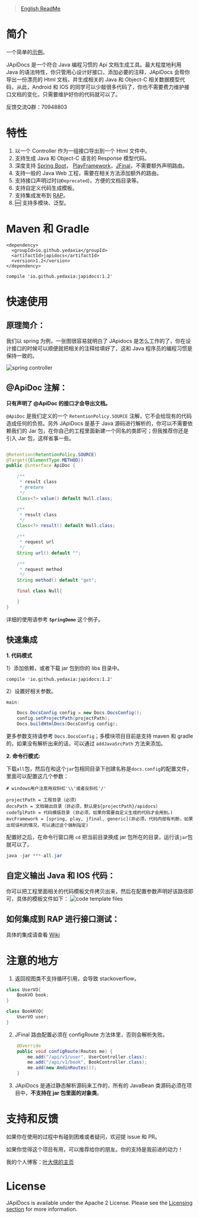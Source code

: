 
> [English ReadMe](README-EN.md)

# 简介

一个简单的[示例](https://yedaxia.github.io/play-apidocs/)。 

JApiDocs 是一个符合 Java 编程习惯的 Api 文档生成工具。最大程度地利用 Java 的语法特性，你只管用心设计好接口，添加必要的注释，JApiDocs 会帮你导出一份漂亮的 Html 文档，并生成相关的 Java 和 Object-C 相关数据模型代码，从此，Android 和 IOS 的同学可以少敲很多代码了，你也不需要费力维护接口文档的变化，只需要维护好你的代码就可以了。

反馈交流Q群：70948803

# 特性

1. 以一个 Controller 作为一组接口导出到一个 Html 文件中。
2. 支持生成 Java 和 Object-C 语言的 Response 模型代码。
3. 深度支持 [Spring Boot](http://projects.spring.io/spring-boot/)， [PlayFramework](https://www.playframework.com/)，[JFinal](http://www.jfinal.com/)，不需要额外声明路由。
4. 支持一般的 Java Web 工程，需要在相关方法添加额外的路由。
5. 支持接口声明过时(`@Deprecated`)，方便的文档目录等。
6. 支持自定义代码生成模板。
7. 支持集成发布到 [RAP](http://rapapi.org/org/index.do)。
8. :new: 支持多模块、泛型。

# Maven 和 Gradle

```
<dependency>
  <groupId>io.github.yedaxia</groupId>
  <artifactId>japidocs</artifactId>
  <version>1.2</version>
</dependency>
```

```
compile 'io.github.yedaxia:japidocs:1.2'
```

# 快速使用

## 原理简介：

我们以 spring 为例，一张图很容易就明白了 JApidocs 是怎么工作的了，你在设计接口的时候可以顺便就把相关的注释给填好了，这和 Java 程序员的编程习惯是保持一致的。

![spring controller](http://ohb4y25jk.bkt.clouddn.com/spring-controllers.png)

## @ApiDoc 注解：

**只有声明了 @ApiDoc 的接口才会导出文档。**

`@ApiDoc` 是我们定义的一个 `RetentionPolicy.SOURCE` 注解，它不会给现有的代码造成任何的负担。另外 JApiDocs 是基于 Java 源码进行解析的，你可以不需要依赖我们的 Jar 包，在你自己的工程里面新建一个同名的类即可；但我推荐你还是引入 Jar 包，这样省事一些。

``` java

@Retention(RetentionPolicy.SOURCE)
@Target({ElementType.METHOD})
public @interface ApiDoc {

    /**
     * result class
     * @return
     */
	Class<?> value() default Null.class;

    /**
     * result class
     */
	Class<?> result() default Null.class;

    /**
     * request url
     */
	String url() default "";

    /**
     * request method
     */
	String method() default "get";

    final class Null{

    }
}

```

详细的使用请参考 **`SpringDemo`** 这个例子。

## 快速集成

**1. 代码模式**

1）添加依赖，或者下载 jar 包到你的 libs 目录中。

```
compile 'io.github.yedaxia:japidocs:1.2'
```

2）设置好相关参数。

```java
main:

    Docs.DocsConfig config = new Docs.DocsConfig();
    config.setProjectPath(projectPath);
    Docs.buildHtmlDocs(DocsConfig config);
```

更多参数支持请参考 `Docs.DocsConfig`；多模块项目目前是支持 maven 和 gradle 的，如果没有解析出来的话，可以通过 `addJavaSrcPath` 方法来添加。


**2. 命令行模式:**

下载`all`包，然后在和这个`jar`包相同目录下创建名称是`docs.config`的配置文件，里面可以配置这几个参数：

```
# windows用户注意用双斜杠'\\'或者反斜杠'/'

projectPath = 工程目录（必须）
docsPath = 文档输出目录（非必须，默认是${projectPath}/apidocs）
codeTplPath = 代码模版目录 (非必须，如果你需要自定义生成的代码才会用到。)
mvcFramework = [spring, play, jfinal, generic](非必须，代码内部有判断，如果出现误判的情况，可以通过这个强制指定)

```
配置好之后，在命令行窗口用 `cd` 把当前目录换成 jar 包所在的目录，运行该`jar`包就可以了。

```java
java -jar ***-all.jar
```

## 自定义输出 Java 和 IOS 代码：

你可以把工程里面相关的代码模板文件拷贝出来，然后在配置参数声明好该路径即可，具体的模板文件如下：
![code template files](http://ohb4y25jk.bkt.clouddn.com/darcy_blog_apidocs-code-tpls.png)

## 如何集成到 RAP 进行接口测试：

具体的集成请查看 [Wiki](https://github.com/YeDaxia/JApiDocs/wiki/%E9%9B%86%E6%88%90-Rap-%E6%8E%A5%E5%8F%A3%E6%B5%8B%E8%AF%95)

# 注意的地方

1. 返回视图类不支持循环引用，会导致 stackoverflow。

```java
class UserVO{
    BookVO book;
}

class BookKVO{
    UserVO user;
}
```

2. JFinal 路由配置必须在 configRoute 方法体里，否则会解析失败。

```java
    @Override
    public void configRoute(Routes me) {
        me.add("/api/v1/user", UserController.class);
        me.add("/api/v1/book", BookController.class);
        me.add(new AmdinRoutes());
    }
```

3. JApiDocs 是通过静态解析源码来工作的，所有的 JavaBean 类源码必须在项目中，**不支持在 jar 包里面的对象类**。

# 支持和反馈

如果你在使用的过程中有碰到困难或者疑问，欢迎提 issue 和 PR。

如果你觉得这个项目有用，可以推荐给你的朋友。你的支持是我前进的动力！

我的个人博客：[叶大侠的主页](http://yedaxia.me/)

# License

JApiDocs is available under the Apache 2 License. Please see the [Licensing section](http://docs.hazelcast.org/docs/latest-dev/manual/html-single/index.html#licensing) for more information.


